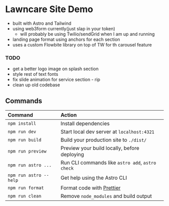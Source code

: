 # Lawncare Site Demo

- built with Astro and Tailwind
- using web3form currently(just slap in your token)
  - will probably be using Twilio/sendGrid when I am up and running
- landing page format using anchors for each section
- uses a custom Flowbite library on top of TW for th carousel feature

### TODO

- get a better logo image on splash section
- style rest of text fonts
- fix slide animation for service section - rip
- clean up old codebase

## Commands

| Command                | Action                                            |
| :--------------------- | :------------------------------------------------ |
| `npm install`          | Install dependencies                              |
| `npm run dev`          | Start local dev server at `localhost:4321`        |
| `npm run build`        | Build your production site to `./dist/`           |
| `npm run preview`      | Preview your build locally, before deploying      |
| `npm run astro ...`    | Run CLI commands like `astro add`, `astro check`  |
| `npm run astro --help` | Get help using the Astro CLI                      |
| `npm run format`       | Format code with [Prettier](https://prettier.io/) |
| `npm run clean`        | Remove `node_modules` and build output            |

